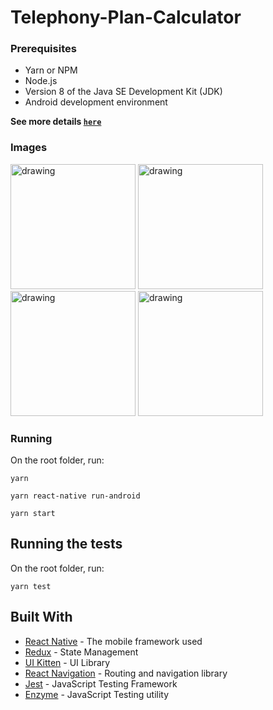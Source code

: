 # Telephony-Plan-Calculator


### Prerequisites

- Yarn or NPM
- Node.js
- Version 8 of the Java SE Development Kit (JDK)
- Android development environment

**See more details <a href="https://facebook.github.io/react-native/docs/getting-started" target="_blank">`here`</a>**

### Images

<p float="left">
<img src="https://user-images.githubusercontent.com/29691975/92496902-1faa4c00-f1cf-11ea-891f-e71987d07511.jpeg" alt="drawing" width="200"/> 
<img src="https://user-images.githubusercontent.com/29691975/92496949-2cc73b00-f1cf-11ea-8419-aa6e9fb71c68.jpeg" alt="drawing" width="200"/> 
<img src="https://user-images.githubusercontent.com/29691975/92496956-2df86800-f1cf-11ea-8205-606b94b796cf.jpeg" alt="drawing" width="200"/> 
<img src="https://user-images.githubusercontent.com/29691975/92496960-2f299500-f1cf-11ea-824f-64b615e798bf.jpeg" alt="drawing" width="200"/> 
</p>

### Running

On the root folder, run:

```
yarn
```

```
yarn react-native run-android
```

```
yarn start
```


## Running the tests

On the root folder, run:

```
yarn test
```

## Built With

* [React Native](https://facebook.github.io/react-native/) - The mobile framework used
* [Redux](https://redux.js.org/) - State Management
* [UI Kitten](https://akveo.github.io/react-native-ui-kitten/) - UI Library
* [React Navigation](https://reactnavigation.org/) - Routing and navigation library
* [Jest](https://jestjs.io/) - JavaScript Testing Framework
* [Enzyme](https://airbnb.io/enzyme/) - JavaScript Testing utility
